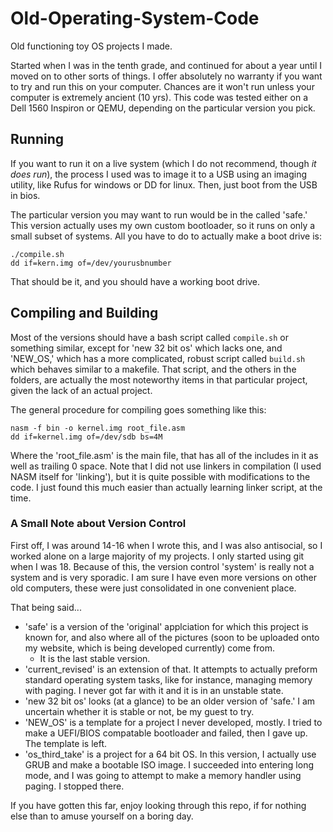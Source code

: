 # Old-Operating-System-Code

Old functioning toy OS projects I made.

Started when I was in the tenth grade, and continued for about a year until I moved on to other sorts of things.
I offer absolutely no warranty if you want to try and run this on your computer. 
Chances are it won't run unless your computer is extremely ancient (10 yrs).
This code was tested either on a Dell 1560 Inspiron or QEMU, depending on the particular version you pick.

## Running

If you want to run it on a live system (which I do not recommend, though *it does run*), 
the process I used was to image it to a USB using an imaging utility, like 
Rufus for windows or DD for linux. Then, just boot from the USB in bios. 

The particular version you may want to run would be in the called 'safe.' This version actually uses my own custom bootloader, so it runs on only a small subset of systems. All you have to do to actually make a boot drive is:

```
./compile.sh
dd if=kern.img of=/dev/yourusbnumber
```

That should be it, and you should have a working boot drive.

## Compiling and Building

Most of the versions should have a bash script called `compile.sh` or something similar, except for 'new 32 bit os' which lacks one, and 'NEW_OS,' which has a more complicated, robust script called `build.sh` which behaves similar to a makefile. That script, and the others in the folders, are actually the most noteworthy items in that particular project, given the lack of an actual project.

The general procedure for compiling goes something like this:

```
nasm -f bin -o kernel.img root_file.asm
dd if=kernel.img of=/dev/sdb bs=4M
```

Where the 'root_file.asm' is the main file, that has all of the includes in it as well as trailing 0 space. Note that I did not use linkers in compilation (I used NASM itself for 'linking'), but it is quite possible with modifications to the code. I just found this much easier than actually learning linker script, at the time.

### A Small Note about Version Control

First off, I was around 14-16 when I wrote this, and I was also antisocial, so I worked alone on a large majority of my projects. I only started using git when I was 18. Because of this, the version control 'system' is really not a system and is very sporadic. I am sure I have even more versions on other old computers, these were just consolidated in one convenient place. 

That being said...

- 'safe' is a version of the 'original' applciation for which this project is known for, and also where all of the pictures (soon to be uploaded onto my website, which is being developed currently) come from. 
  - It is the last stable version.
- 'current_revised' is an extension of that. It attempts to actually preform standard operating system tasks, like for instance, managing memory with paging. I never got far with it and it is in an unstable state.
- 'new 32 bit os' looks (at a glance) to be an older version of 'safe.' I am uncertain whether it is stable or not, be my guest to try.
- 'NEW_OS' is a template for a project I never developed, mostly. I tried to make a UEFI/BIOS compatable bootloader and failed, then I gave up. The template is left.
- 'os_third_take' is a project for a 64 bit OS. In this version, I actually use GRUB and make a bootable ISO image. I succeeded into entering long mode, and I was going to attempt to make a memory handler using paging. I stopped there.

If you have gotten this far, enjoy looking through this repo, if for nothing else than to amuse yourself on a boring day.
